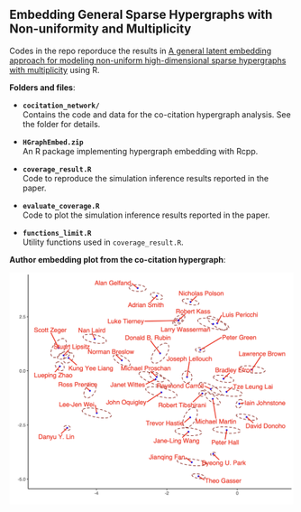 ## Embedding General Sparse Hypergraphs with Non-uniformity and Multiplicity

Codes in the repo reporduce the results in [A general latent embedding approach for modeling non-uniform high-dimensional sparse hypergraphs with multiplicity](https://arxiv.org/abs/2410.12108) using R. 

**Folders and files**:
- **`cocitation_network/`**  
  Contains the code and data for the co-citation hypergraph analysis. See the folder for details.  

- **`HGraphEmbed.zip`**  
  An R package implementing hypergraph embedding with Rcpp.  

- **`coverage_result.R`**  
  Code to reproduce the simulation inference results reported in the paper.

- **`evaluate_coverage.R`**  
  Code to plot the simulation inference results reported in the paper. 

- **`functions_limit.R`**  
  Utility functions used in `coverage_result.R`.
  
**Author embedding plot from the co-citation hypergraph**:
<p align="center">
<img src="author_embed.png" alt="drawing" width="600"/>
</p>




